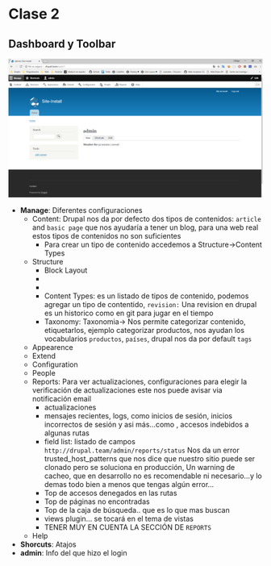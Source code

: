 # Clase 2

## Dashboard y Toolbar

![Dashboard](./assets/img/dashboard.png)

* **Manage**: Diferentes configuraciones
  * Content: Drupal nos da por defecto dos tipos de contenidos: `article` and `basic page` que nos ayudaría a tener un blog, para una web real estos tipos de contenidos no son suficientes
    * Para crear un tipo de contenido accedemos a Structure->Content Types
  * Structure
    * Block Layout
    * 
    * 
    * Content Types: es un listado de tipos de contenido, podemos agregar un tipo de contentido, `revision:` Una revision en drupal es un historico como en git para jugar en el tiempo
    * Taxonomy: Taxonomia-> Nos permite categorizar contenido, etiquetarlos, ejemplo categorizar productos, nos ayudan los vocabularios `productos`,  `países`, drupal nos da por default `tags`
  * Appearence
  * Extend
  * Configuration
  * People
  * Reports: Para ver actualizaciones, configuraciones para elegir la verificación de actualizaciones este nos puede avisar via notificación email
    * actualizaciones
    * mensajes recientes, logs, como inicios de sesión, inicios incorrectos de sesión y asi más...como , accesos indebidos a algunas rutas
    * field list: listado de campos `http://drupal.team/admin/reports/status` Nos da un error trusted_host_patterns que nos dice que nuestro sitio puede ser clonado pero se soluciona en producción,  Un warning de cacheo, que en desarrollo no es recomendable ni necesario...y lo demas todo bien a menos que tengas algún error...
    * Top de accesos denegados en las rutas
    * Top de páginas no encontradas
    * Top de la caja de búsqueda.. que es lo que mas buscan
    * views plugin... se tocará en el tema de vistas
    * TENER MUY EN CUENTA LA SECCIÓN DE `REPORTS`
  * Help
* **Shorcuts**: Atajos
* **admin**: Info del que hizo el login